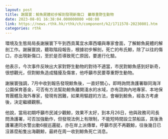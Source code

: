 ```yaml
---
layout: post
title: 謝展寰：鯨魚屍體初步解剖發現新傷口　籲尊重野生動物
date: 2023-08-01 16:38:04.000000000 +08:00
link: https://news.rthk.hk/rthk/ch/component/k2/1711578-20230801.htm
categories: rthk
---
```


環境及生態局局長謝展寰下午到西貢萬宜水庫西壩與專家會面，了解鯨魚屍體的解剖工作。謝展寰說，聽取階段報告，根據初步解剖，死亡的布氏鯨，除了以往的傷口，亦出現新傷口，至於是否導致死亡原因，要進行化驗。

他表示，今次事件反映出大家對野生動物的對待不適當，市民對鯨魚感到好新奇，很想觀光，但對鯨魚造成騷擾及傷害，他呼籲市民要尊重野生動物。

謝展寰強調，7月中收到報告發現鯨魚後，一直好關心，即時詢問漁護署聯同海洋公園保育基金，可否有方法幫助鯨魚離開淺水的水域，亦有諮詢內地專家、本地保育團體及海外專家，發現有困難，如果用驅趕的方法，會嚇到鯨魚，經各方考慮後，決定繼續觀察。

他說，當局初期呼籲市民減少觀鯨，效果不太好，到本月26日，他與政務司司長問漁護署，可否加強動作，但發現法例上有限制，不能短時間設立禁船區，其後漁護署連同水警出動6艘巡邏艇，亦在岸上派傳單，呼籲市民不再觀鯨，往後幾日已沒甚麼船隻出海觀鯨，最終在周一收到鯨魚死亡消息。
